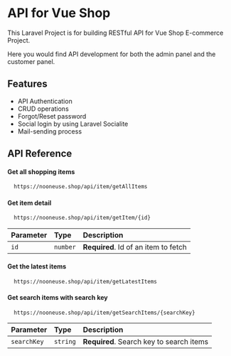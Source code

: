 
# API for Vue Shop

This Laravel Project is for building RESTful API for Vue Shop E-commerce Project.

Here you would find API development for both the admin panel and the customer panel.



## Features

- API Authentication
- CRUD operations
- Forgot/Reset password
- Social login by using Laravel Socialite
- Mail-sending process


## API Reference

#### Get all shopping items

```sh
  https://nooneuse.shop/api/item/getAllItems
```

#### Get item detail 

```sh
  https://nooneuse.shop/api/item/getItem/{id}
```

| Parameter | Type     | Description                       |
| :-------- | :------- | :-------------------------------- |
| `id`      | `number` | **Required**. Id of an item to fetch |


#### Get the latest items

```sh
  https://nooneuse.shop/api/item/getLatestItems
```


#### Get search items with search key

```sh
  https://nooneuse.shop/api/item/getSearchItems/{searchKey}
```

| Parameter | Type     | Description                       |
| :-------- | :------- | :-------------------------------- |
| `searchKey`      | `string` | **Required**. Search key to search items |


